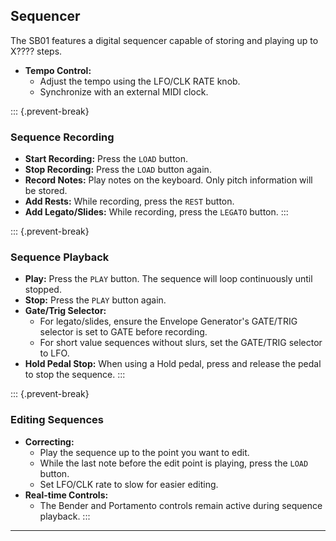 <article>

## Sequencer

The SB01 features a digital sequencer capable of storing and playing up to X???? steps.

* **Tempo Control:**
    * Adjust the tempo using the LFO/CLK RATE knob.
    * Synchronize with an external MIDI clock.

::: {.prevent-break}
### Sequence Recording

* **Start Recording:** Press the `LOAD` button.
* **Stop Recording:** Press the `LOAD` button again.
* **Record Notes:** Play notes on the keyboard. Only pitch information will be stored.
* **Add Rests:** While recording, press the `REST` button.
* **Add Legato/Slides:** While recording, press the `LEGATO` button.
:::

::: {.prevent-break}
### Sequence Playback

* **Play:** Press the `PLAY` button. The sequence will loop continuously until stopped.
* **Stop:** Press the `PLAY` button again.
* **Gate/Trig Selector:**
    * For legato/slides, ensure the Envelope Generator's GATE/TRIG selector is set to GATE before recording.
    * For short value sequences without slurs, set the GATE/TRIG selector to LFO.
* **Hold Pedal Stop:** When using a Hold pedal, press and release the pedal to stop the sequence.
:::

::: {.prevent-break}
### Editing Sequences

* **Correcting:**
    * Play the sequence up to the point you want to edit.
    * While the last note before the edit point is playing, press the `LOAD` button.
    * Set LFO/CLK rate to slow for easier editing.
* **Real-time Controls:**
    * The Bender and Portamento controls remain active during sequence playback.
:::

</article>

---
